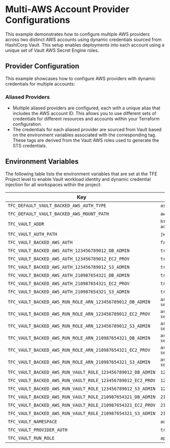 # Multi-AWS Account Provider Configurations

This example demonstrates how to configure multiple AWS providers across two distinct AWS accounts using dynamic credentials sourced from HashiCorp Vault. This setup enables deployments into each account using a unique set of Vault AWS Secret Engine roles.

## Provider Configuration

This example showcases how to configure AWS providers with dynamic credentials for multiple accounts:

### Aliased Providers

* Multiple aliased providers are configured, each with a unique alias that includes the AWS account ID. This allows you to use different sets of credentials for different resources and accounts within your Terraform configuration.
* The credentials for each aliased provider are sourced from Vault based on the environment variables associated with the corresponding tag. These tags are derived from the Vault AWS roles used to generate the STS credentials.

## Environment Variables

The following table lists the environment variables that are set at the TFE Project level to enable Vault workload identity and dynamic credential injection for all workspaces within the project:

| Key | Value | Category |
|---|---|---|
| `TFC_DEFAULT_VAULT_BACKED_AWS_AUTH_TYPE` | `assumed_role` | env |
| `TFC_DEFAULT_VAULT_BACKED_AWS_MOUNT_PATH` | `aws-tfc` | env |
| `TFC_VAULT_ADDR` | `https://vault-demo-01-public-vault-acbc4bf5.d7b4d80f.z1...` | env |
| `TFC_VAULT_AUTH_PATH` | `jwt-tfc` | env |
| `TFC_VAULT_BACKED_AWS_AUTH` | `false` | env |
| `TFC_VAULT_BACKED_AWS_AUTH_123456789012_DB_ADMIN` | `true` | env |
| `TFC_VAULT_BACKED_AWS_AUTH_123456789012_EC2_PROV` | `true` | env |
| `TFC_VAULT_BACKED_AWS_AUTH_123456789012_S3_ADMIN` | `true` | env |
| `TFC_VAULT_BACKED_AWS_AUTH_210987654321_DB_ADMIN` | `true` | env |
| `TFC_VAULT_BACKED_AWS_AUTH_210987654321_EC2_PROV` | `true` | env |
| `TFC_VAULT_BACKED_AWS_AUTH_210987654321_S3_ADMIN` | `true` | env |
| `TFC_VAULT_BACKED_AWS_RUN_ROLE_ARN_123456789012_DB_ADMIN` | `arn:aws:iam::123456789012:role/vault-service-role` | env |
| `TFC_VAULT_BACKED_AWS_RUN_ROLE_ARN_123456789012_EC2_PROV` | `arn:aws:iam::123456789012:role/vault-service-role` | env |
| `TFC_VAULT_BACKED_AWS_RUN_ROLE_ARN_123456789012_S3_ADMIN` | `arn:aws:iam::123456789012:role/vault-service-role` | env |
| `TFC_VAULT_BACKED_AWS_RUN_ROLE_ARN_210987654321_DB_ADMIN` | `arn:aws:iam::210987654321:role/vault-service-role` | env |
| `TFC_VAULT_BACKED_AWS_RUN_ROLE_ARN_210987654321_EC2_PROV` | `arn:aws:iam::210987654321:role/vault-service-role` | env |
| `TFC_VAULT_BACKED_AWS_RUN_ROLE_ARN_210987654321_S3_ADMIN` | `arn:aws:iam::210987654321:role/vault-service-role` | env |
| `TFC_VAULT_BACKED_AWS_RUN_VAULT_ROLE_123456789012_DB_ADMIN` | `123456789012-dynamodb-admin` | env |
| `TFC_VAULT_BACKED_AWS_RUN_VAULT_ROLE_123456789012_EC2_PROV` | `123456789012-ec2-instance-provisioner` | env |
| `TFC_VAULT_BACKED_AWS_RUN_VAULT_ROLE_123456789012_S3_ADMIN` | `123456789012-s3-full-access` | env |
| `TFC_VAULT_BACKED_AWS_RUN_VAULT_ROLE_210987654321_DB_ADMIN` | `210987654321-dynamodb-admin` | env |
| `TFC_VAULT_BACKED_AWS_RUN_VAULT_ROLE_210987654321_EC2_PROV` | `210987654321-ec2-instance-provisioner` | env |
| `TFC_VAULT_BACKED_AWS_RUN_VAULT_ROLE_210987654321_S3_ADMIN` | `210987654321-s3-full-access` | env |
| `TFC_VAULT_NAMESPACE` | `admin` | env |
| `TFC_VAULT_PROVIDER_AUTH` | `true` | env |
| `TFC_VAULT_RUN_ROLE` | `app-team-cosmo-dev-role` | env |
